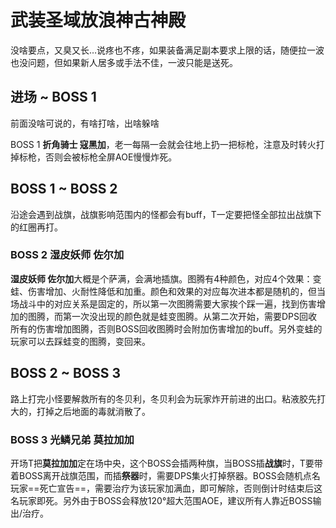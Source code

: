 # 武装圣域放浪神古神殿

没啥要点，又臭又长…说疼也不疼，如果装备满足副本要求上限的话，随便拉一波也没问题，但如果新人居多或手法不佳，一波只能是送死。

## 进场 ~ BOSS 1

前面没啥可说的，有啥打啥，出啥躲啥

BOSS 1 **折角骑士 寇黑加**，老一每隔一会就会往地上扔一把标枪，注意及时转火打掉标枪，否则会被标枪全屏AOE慢慢炸死。

## BOSS 1 ~ BOSS 2

沿途会遇到战旗，战旗影响范围内的怪都会有buff，<Role name="tank" />T一定要把怪全部拉出战旗下的红圈再打。

### BOSS 2 湿皮妖师 佐尔加
**湿皮妖师 佐尔加**大概是个萨满，会满地插旗。图腾有4种颜色，对应4个效果：变蛙、伤害增加、火耐性降低和加重。颜色和效果的对应每次进本都是随机的，但当场战斗中的对应关系是固定的，所以第一次图腾需要大家挨个踩一遍，找到伤害增加的图腾，而第一次没出现的颜色就是蛙变图腾。从第二次开始，需要<Role name="dps" />DPS回收所有的伤害增加图腾，否则BOSS回收图腾时会附加伤害增加的buff。另外变蛙的玩家可以去踩蛙变的图腾，变回来。

## BOSS 2 ~ BOSS 3

路上打完小怪要解救所有的冬贝利，冬贝利会为玩家炸开前进的出口。粘液胶先打大的，打掉之后地面的毒就消散了。

### BOSS 3 光鳞兄弟 莫拉加加
开场<Role name="tank" />T把**莫拉加加**定在场中央，这个BOSS会插两种旗，当BOSS插**战旗**时，<Role name="tank" />T要带着BOSS离开战旗范围，而插**祭器**时，需要<Role name="dps" />DPS集火打掉祭器。BOSS会随机点名玩家==死亡宣告==，需要<Role name="healer" />治疗为该玩家加满血，即可解除，否则倒计时结束后这名玩家即死。另外由于BOSS会释放120°超大范围AOE，建议所有人靠近BOSS输出/治疗。